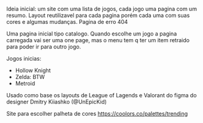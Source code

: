 
Ideia inicial: um site com uma lista de jogos, cada jogo uma pagina com um resumo. 
Layout reutilizavel para cada pagina porém cada uma com suas cores e algumas mudanças.
Pagina de erro 404

Uma pagina inicial tipo catalogo.
Quando escolhe um jogo a pagina carregada vai ser uma one page, mas o menu tem q ter um item retraido para poder ir para outro jogo.

Jogos inicias:
  - Hollow Knight
  - Zelda: BTW
  - Metroid


Usado como base os layouts de League of Lagends e Valorant do figma do designer Dmitry Kiiashko (@UnEpicKid)




Site para escolher palheta de cores
https://coolors.co/palettes/trending